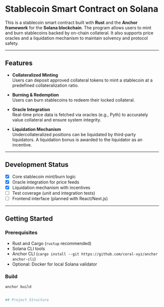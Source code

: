 # Stablecoin Smart Contract on Solana

This is a stablecoin smart contract built with **Rust** and the **Anchor framework** for the **Solana blockchain**. The program allows users to mint and burn stablecoins backed by on-chain collateral. It also supports price oracles and a liquidation mechanism to maintain solvency and protocol safety.

---

## Features

- **Collateralized Minting**  
  Users can deposit approved collateral tokens to mint a stablecoin at a predefined collateralization ratio.

- **Burning & Redemption**  
  Users can burn stablecoins to redeem their locked collateral.

- **Oracle Integration**  
  Real-time price data is fetched via oracles (e.g., Pyth) to accurately value collateral and ensure system integrity.

- **Liquidation Mechanism**  
  Undercollateralized positions can be liquidated by third-party liquidators. A liquidation bonus is awarded to the liquidator as an incentive.

---

## Development Status

- [x] Core stablecoin mint/burn logic  
- [x] Oracle integration for price feeds  
- [x] Liquidation mechanism with incentives  
- [ ] Test coverage (unit and integration tests)  
- [ ] Frontend interface (planned with React/Next.js)  

---

## Getting Started

### Prerequisites

- Rust and Cargo (`rustup` recommended)
- Solana CLI tools
- Anchor CLI (`cargo install --git https://github.com/coral-xyz/anchor anchor-cli`)
- Optional: Docker for local Solana validator

### Build

```bash
anchor build


## Project Structure

